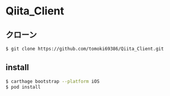 # Qiita_Client

## クローン

```bash
$ git clone https://github.com/tomoki69386/Qiita_Client.git
```

## install

```bash
$ carthage bootstrap --platform iOS
$ pod install
```
